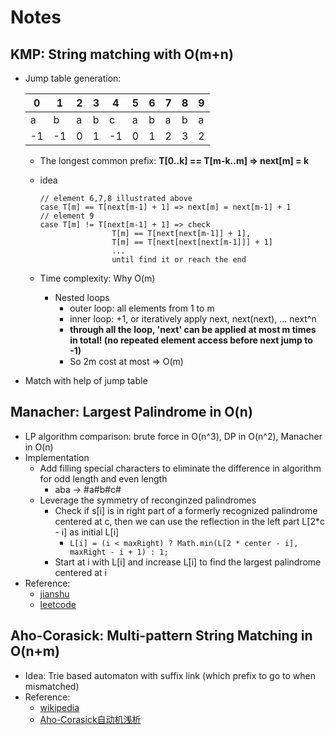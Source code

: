 # Notes

## KMP: String matching with O(m+n)
* Jump table generation: 
		
	0|1|2|3|4|5|6|7|8|9
	---|---|---|---|---|---|---|---|---|---|
	a|b|a|b|c|a|b|a|b|a
	-1|-1|0|1|-1|0|1|2|3|2
	
	* The longest common prefix: **T[0..k] == T[m-k..m] => next[m] = k**
	* idea
	
		```
		// element 6,7,8 illustrated above
		case T[m] == T[next[m-1] + 1] => next[m] = next[m-1] + 1
		// element 9
		case T[m] != T[next[m-1] + 1] => check
						T[m] == T[next[next[m-1]] + 1], 
						T[m] == T[next[next[next[m-1]]] + 1]
						... 
						until find it or reach the end
		```
	* Time complexity: Why O(m)
		* Nested loops
			* outer loop: all elements from 1 to m
			* inner loop: +1, or iteratively apply next, next(next), ... next^n
			* **through all the loop, 'next' can be applied at most m times in total! (no repeated element access before next jump to -1)**
			* So 2m cost at most => O(m)
* Match with help of jump table

## Manacher: Largest Palindrome in O(n)
* LP algorithm comparison: brute force in O(n^3), DP in O(n^2), Manacher in O(n)
* Implementation
	* Add filling special characters to eliminate the difference in algorithm for odd length and even length
		* aba -> #a#b#c#
	* Leverage the symmetry of reconginzed palindromes
		* Check if s[i] is in right part of a formerly recognized palindrome centered at c, then we can use the reflection in the left part L[2*c - i] as initial L[i]
			* `L[i] = (i < maxRight) ? Math.min(L[2 * center - i], maxRight - i + 1) : 1;`
		* Start at i with L[i] and increase L[i] to find the largest palindrome centered at i
* Reference: 
	* [jianshu](https://www.jianshu.com/p/799bc53d4e3d)
	* [leetcode](https://articles.leetcode.com/longest-palindromic-substring-part-ii/)

## Aho-Corasick: Multi-pattern String Matching in O(n+m)	
* Idea: Trie based automaton with suffix link (which prefix to go to when mismatched)
* Reference:
 	* [wikipedia](https://en.wikipedia.org/wiki/Aho–Corasick_algorithm)
	* [Aho-Corasick自动机浅析](https://segmentfault.com/a/1190000000484127)

